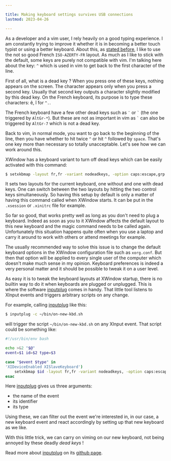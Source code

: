 ```yaml
---

title: Making keyboard settings survives USB connections
lastmod: 2023-04-26

---
```


As a developer and a vim user, I rely heavily on a good typing experience. I am 
constantly trying to improve it whether it is in becoming a better touch typist 
or using a better keyboard. About this, as [stated 
before](/posts/2021-03-15-Touch_typing_tips_for_French_developers.html), I like 
to use the not so good French `ISO-AZERTY-FR` layout. As much as I like to 
stick with the default, some keys are purely not compatible with vim. I'm 
talking here about the key: `^` which is used in vim to get back to the first 
character of the line.

First of all, what is a dead key ? When you press one of these keys, nothing 
appears on the screen. The character appears only when you press a second key. 
Usually that second key outputs a character slightly modified by this dead key. 
On the French keyboard, its purpose is to type these characters: ê, î for `^.`.

The French keyboard have a few other dead keys such as `¨` or `` ` `` (the one 
triggered by `AltGr-*`). But these are not as important in vim as `` ` `` can 
also be triggered by `AltGr-7` which is not a dead key.

Back to vim, in normal mode, you want to go back to the beginning of the line, 
then you have whether to hit twice `^` or hit `^` followed by `space`. That's 
one key more than necessary so totally unacceptable. Let's see how we can work 
around this.

XWindow has a keyboard variant to turn off dead keys which can be easily 
activated with this command:

``` bash
$ setxkbmap -layout fr,fr -variant nodeadkeys, -option caps:escape,grp:ctrls_toggle
```

It sets two layouts for the current keyboard, one without and one with dead 
keys. One can switch between the two layouts by hitting the two control keys 
simultaneously. So having this setup by default is only a matter of having this 
command called when XWindow starts. It can be put in the `.xsession` or 
`.xinitrc` file for example.

So far so good, that works pretty well as long as you don't need to plug a 
keyboard. Indeed as soon as you to it XWindow affects the default layout to 
this new keyboard and the magic command needs to be called again. Unfortunately 
this situation happens quite often when you use a laptop and carry it around to 
work with others or attend meetings for example.

The usually recommended way to solve this issue is to change the default 
keyboard options in the XWindow configuration file such as `xorg.conf`. But 
then that option will be applied to every single user of the computer which 
doesn't make much sense in my opinion. Keyboard preferences is indeed a very 
personal matter and it should be possible to tweak it on a user level.

As easy it is to tweak the keyboard layouts at XWindow startup, there is no 
builtin way to do it when keyboards are plugged or unplugged. This is where the 
software [inputplug][inputplug] comes in handy. That little tool listens to 
XInput events and triggers arbitrary scripts on any change.

For example, calling [inputplug][inputplug] like this:


``` bash
$ inputplug -c ~/bin/on-new-kbd.sh
```

will trigger the script `~/bin/on-new-kbd.sh` on any XInput event. That script 
could be something like:

``` bash
#!/usr/bin/env bash

echo >&2 "$@"
event=$1 id=$2 type=$3

case "$event $type" in
'XIDeviceEnabled XISlaveKeyboard')
    setxkbmap $id -layout fr,fr -variant nodeadkeys, -option caps:escape,grp:ctrls_toggle
esac
```

Here [inputplug][inputplug] gives us three arguments:

- the name of the event
- its identifier
- its type

Using these, we can filter out the event we're interested in, in our case, a 
new keyboard event and react accordingly by setting up that new keyboard as we 
like.

With this little trick, we can carry on viming on our new keyboard, not being 
annoyed by these deadly *dead keys* !

Read more about [inputplug][inputplug] on its [github page][inputplug].

[inputplug]: https://github.com/andrewshadura/inputplug
